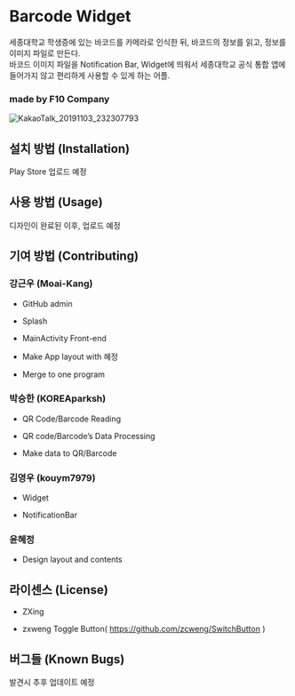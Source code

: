 # Barcode Widget
세종대학교 학생증에 있는 바코드를 카메라로 인식한 뒤, 바코드의 정보를 읽고, 정보를 이미지 파일로 만든다.  
바코드 이미지 파일을 Notification Bar, Widget에 띄워서 세종대학교 공식 통합 앱에 들어가지 않고 편리하게 사용할 수 있게 하는 어플.  


### made by F10 Company
![KakaoTalk_20191103_232307793](https://user-images.githubusercontent.com/52201658/68211378-ca376880-001a-11ea-8efb-4bb4f6e0a7da.png)
## 설치 방법 (Installation)

Play Store 업로드 예정
## 사용 방법 (Usage)
디자인이 완료된 이후, 업로드 예정

## 기여 방법 (Contributing)
### 강근우 (Moai-Kang)
- GitHub admin

- Splash 


- MainActivity Front-end


- Make App layout with 혜정


- Merge to one program 

### 박승한 (KOREAparksh)

- QR Code/Barcode Reading

- QR code/Barcode’s Data Processing

- Make data to QR/Barcode


### 김영우 (kouym7979)

- Widget

- NotificationBar

### 윤혜정
- Design layout and contents


## 라이센스 (License)
- ZXing

- zxweng Toggle Button( https://github.com/zcweng/SwitchButton )

## 버그들 (Known Bugs)

발견시 추후 업데이트 예정
